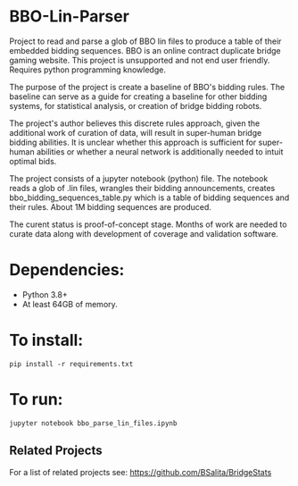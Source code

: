 # BBO-Lin-Parser
Project to read and parse a glob of BBO lin files to produce a table of their embedded bidding sequences. BBO is an online contract duplicate bridge gaming website. This project is unsupported and not end user friendly. Requires python programming knowledge.

The purpose of the project is create a baseline of BBO's bidding rules. The baseline can serve as a guide for creating a baseline for other bidding systems, for statistical analysis, or creation of bridge bidding robots.

The project's author believes this discrete rules approach, given the additional work of curation of data, will result in super-human bridge bidding abilities. It is unclear whether this approach is sufficient for super-human abilities or whether a neural network is additionally needed to intuit optimal bids.

The project consists of a jupyter notebook (python) file. The notebook reads a glob of .lin files, wrangles their bidding announcements, creates bbo_bidding_sequences_table.py which is a table of bidding sequences and their rules. About 1M bidding sequences are produced.

The curent status is proof-of-concept stage.  Months of work are needed to curate data along with development of coverage and validation software.

# Dependencies:
- Python 3.8+
- At least 64GB of memory.

# To install:
    pip install -r requirements.txt

# To run:
    jupyter notebook bbo_parse_lin_files.ipynb

## Related Projects
For a list of related projects see: https://github.com/BSalita/BridgeStats
